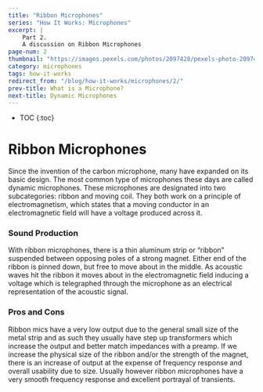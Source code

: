 ```yaml
---
title: "Ribbon Microphones"
series: "How It Works: Microphones"
excerpt: |
    Part 2. 
    A discussion on Ribbon Microphones
page-num: 2
thumbnail: "https://images.pexels.com/photos/2097428/pexels-photo-2097428.jpeg"
category: microphones
tags: how-it-works
redirect_from: "/blog/how-it-works/microphones/2/"
prev-title: What is a Microphone?
next-title: Dynamic Microphones
---
```

* TOC
{:toc}

# Ribbon Microphones

Since the invention of the carbon microphone, many have expanded on its basic design. The most common type of microphones these days are called dynamic microphones. These microphones are designated into two subcategories: ribbon and moving coil. They both work on a principle of electromagnetism, which states that a moving conductor in an electromagnetic field will have a voltage produced across it. 

### Sound Production
With ribbon microphones, there is a thin aluminum strip or “ribbon” suspended between opposing poles of a strong magnet. Either end of the ribbon is pinned down, but free to move about in the middle. As acoustic waves hit the ribbon it moves about in the electromagnetic field inducing a voltage which is telegraphed through the microphone as an electrical representation of the acoustic signal. 

### Pros and Cons
Ribbon mics have a very low output due to the general small size of the metal strip and as such they usually have step up transformers which increase the output and better match impedances with a preamp. If we increase the physical size of the ribbon and/or the strength of the magnet, there is an increase of output at the expense of frequency response and overall usability due to size. Usually however ribbon microphones have a very smooth frequency response and excellent portrayal of transients.

